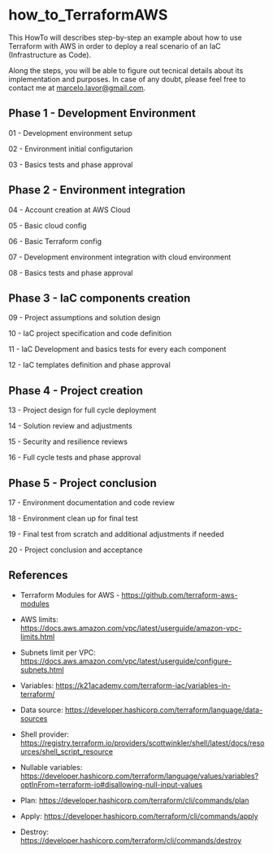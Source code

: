 # how_to_TerraformAWS

This HowTo will describes step-by-step an example about how to use Terraform with AWS in order to deploy a real scenario of an IaC (Infrastructure as Code).

Along the steps, you will be able to figure out tecnical details about its implementation and purposes. In case of any doubt, please feel free to contact me at marcelo.lavor@gmail.com.

## Phase 1 - Development Environment

01 - Development environment setup

02 - Environment initial configutarion

03 - Basics tests and phase approval


## Phase 2 - Environment integration

04 - Account creation at AWS Cloud

05 - Basic cloud config

06 - Basic Terraform config

07 - Development environment integration with cloud environment

08 - Basics tests and phase approval


## Phase 3 - IaC components creation

09 - Project assumptions and solution design

10 - IaC project specification and code definition

11 - IaC Development and basics tests for every each component

12 - IaC templates definition and phase approval


## Phase 4 - Project creation

13 - Project design for full cycle deployment

14 - Solution review and adjustments

15 - Security and resilience reviews

16 - Full cycle tests and phase approval


## Phase 5 - Project conclusion

17 - Environment documentation and code review

18 - Environment clean up for final test

19 - Final test from scratch and additional adjustments if needed

20 - Project conclusion and acceptance


## References
- Terraform Modules for AWS - https://github.com/terraform-aws-modules
- AWS limits: https://docs.aws.amazon.com/vpc/latest/userguide/amazon-vpc-limits.html
- Subnets limit per VPC: https://docs.aws.amazon.com/vpc/latest/userguide/configure-subnets.html
- Variables: https://k21academy.com/terraform-iac/variables-in-terraform/
- Data source: https://developer.hashicorp.com/terraform/language/data-sources
- Shell provider: https://registry.terraform.io/providers/scottwinkler/shell/latest/docs/resources/shell_script_resource
- Nullable variables: https://developer.hashicorp.com/terraform/language/values/variables?optInFrom=terraform-io#disallowing-null-input-values

- Plan: https://developer.hashicorp.com/terraform/cli/commands/plan
- Apply: https://developer.hashicorp.com/terraform/cli/commands/apply
- Destroy: https://developer.hashicorp.com/terraform/cli/commands/destroy

